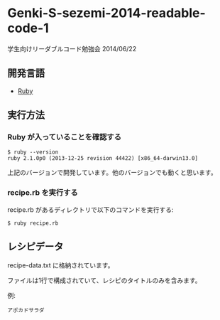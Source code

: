 Genki-S-sezemi-2014-readable-code-1
===================================

学生向けリーダブルコード勉強会 2014/06/22

## 開発言語

- [Ruby](https://www.ruby-lang.org/ja/)

## 実行方法

### Ruby が入っていることを確認する

```
$ ruby --version
ruby 2.1.0p0 (2013-12-25 revision 44422) [x86_64-darwin13.0]
```

上記のバージョンで開発しています。他のバージョンでも動くと思います。

### recipe.rb を実行する

recipe.rb があるディレクトリで以下のコマンドを実行する:

```
$ ruby recipe.rb
```

## レシピデータ

recipe-data.txt に格納されています。

ファイルは1行で構成されていて、レシピのタイトルのみを含みます。

例:

```
アポカドサラダ
```
